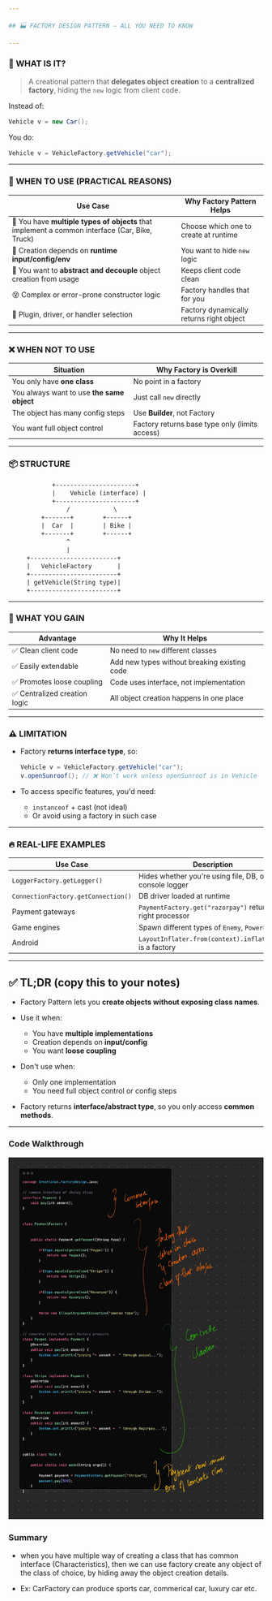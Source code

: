 ```yaml
---

## 🏭 FACTORY DESIGN PATTERN — ALL YOU NEED TO KNOW

---
```


### 🧠 WHAT IS IT?

> A creational pattern that **delegates object creation** to a **centralized factory**, hiding the `new` logic from client code.

Instead of:

```java
Vehicle v = new Car();
```

You do:

```java
Vehicle v = VehicleFactory.getVehicle("car");
```

---

### 🎯 WHEN TO USE (PRACTICAL REASONS)

| Use Case                                                                                       | Why Factory Pattern Helps                |
| ---------------------------------------------------------------------------------------------- | ---------------------------------------- |
| 🔁 You have **multiple types of objects** that implement a common interface (Car, Bike, Truck) | Choose which one to create at runtime    |
| 🔀 Creation depends on **runtime input/config/env**                                            | You want to hide `new` logic             |
| 🧱 You want to **abstract and decouple** object creation from usage                            | Keeps client code clean                  |
| 😵 Complex or error-prone constructor logic                                                    | Factory handles that for you             |
| 🔌 Plugin, driver, or handler selection                                                        | Factory dynamically returns right object |

---

### ❌ WHEN NOT TO USE

| Situation                                  | Why Factory is Overkill                        |
| ------------------------------------------ | ---------------------------------------------- |
| You only have **one class**                | No point in a factory                          |
| You always want to use **the same object** | Just call `new` directly                       |
| The object has many config steps           | Use **Builder**, not Factory                   |
| You want full object control               | Factory returns base type only (limits access) |

---

### 📦 STRUCTURE

```text
            +----------------------+
            |    Vehicle (interface) |
            +----------------------+
                /            \
         +-------+        +------+
         |  Car  |        | Bike |
         +-------+        +------+
                ^
                |
     +------------------------+
     |   VehicleFactory       |
     +------------------------+
     | getVehicle(String type)|
     +------------------------+
```

---

### 🧠 WHAT YOU GAIN

| Advantage                    | Why It Helps                                 |
| ---------------------------- | -------------------------------------------- |
| ✅ Clean client code          | No need to `new` different classes           |
| ✅ Easily extendable          | Add new types without breaking existing code |
| ✅ Promotes loose coupling    | Code uses interface, not implementation      |
| ✅ Centralized creation logic | All object creation happens in one place     |

---

### ⚠️ LIMITATION

* Factory **returns interface type**, so:

  ```java
  Vehicle v = VehicleFactory.getVehicle("car");
  v.openSunroof(); // ❌ Won’t work unless openSunroof is in Vehicle
  ```

* To access specific features, you'd need:

  * `instanceof` + cast (not ideal)
  * Or avoid using a factory in such case

---

### 🔥 REAL-LIFE EXAMPLES

| Use Case                            | Description                                              |
| ----------------------------------- | -------------------------------------------------------- |
| `LoggerFactory.getLogger()`         | Hides whether you're using file, DB, or console logger   |
| `ConnectionFactory.getConnection()` | DB driver loaded at runtime                              |
| Payment gateways                    | `PaymentFactory.get("razorpay")` returns right processor |
| Game engines                        | Spawn different types of `Enemy`, `PowerUp`, etc.        |
| Android                             | `LayoutInflater.from(context).inflate(...)` is a factory |

---

## ✅ TL;DR (copy this to your notes)

* Factory Pattern lets you **create objects without exposing class names**.
* Use it when:

  * You have **multiple implementations**
  * Creation depends on **input/config**
  * You want **loose coupling**
* Don't use when:

  * Only one implementation
  * You need full object control or config steps
* Factory returns **interface/abstract type**, so you only access **common methods**.

---

### Code Walkthrough


![alt text](<Factory.jpg>)

### Summary

+ when you have multiple way of creating a class that has common interface (Characteristics), then we can use factory create any object of the class of choice, by hiding away the object creation details.

+ Ex: CarFactory can produce sports car, commerical car, luxury car etc.